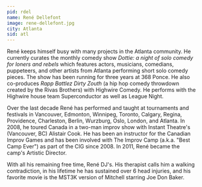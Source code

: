 ```yaml
---
pid: rdel
name: René Dellefont
image: rene-dellefont.jpg
city: Atlanta
sid: atl
---
```

René keeps himself busy with many projects in the Atlanta community. He currently curates the monthly comedy show *Dottie: a night of solo comedy for loners and rebels* which features actors, musicians, comedians, puppeteers, and other artists from Atlanta performing short solo comedy pieces. The show has been running for three years at 368 Ponce. He also co-produces *Rapp Battlez Dirty Zouth* (a hip hop comedy throwdown created by the Rivas Brothers) with Highwire Comedy. He performs with the Highwire house team Superconductor as well as League Night.

Over the last decade René has performed and taught at tournaments and festivals in Vancouver, Edmonton, Winnipeg, Toronto, Calgary, Regina, Providence, Charleston, Berlin, Wurzburg, Oslo, London, and Atlanta. In 2008, he toured Canada in a two-man improv show with Instant Theatre's (Vancouver, BC) Alistair Cook. He has been an instructor for the Canadian Improv Games and has been involved with The Improv Camp (a.k.a. "Best Camp Ever") as part of the CIG since 2008. In 2011, René became the camp's Artistic Director.

With all his remaining free time, René DJ's. His therapist calls him a walking contradiction, in his lifetime he has sustained over 6 head injuries, and his favorite movie is the MST3K version of Mitchell starring Joe Don Baker.
